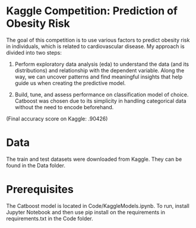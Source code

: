 # Kaggle Competition: Prediction of Obesity Risk
The goal of this competition is to use various factors to predict obesity risk in individuals, which is related to cardiovascular disease. My approach is divided into two steps: 

1. Perform exploratory data analysis (eda) to understand the data (and its distributions) and relationship with the dependent variable. Along the way, we can uncover patterns and find meaningful insights that help guide us when creating the predictive model.

2. Build, tune, and assess performance on classification model of choice. Catboost was chosen due to its simplicity in handling categorical data without the need to encode beforehand.

(Final accuracy score on Kaggle: .90426) 

# Data
The train and test datasets were downloaded from Kaggle. They can be found in the Data folder.

# Prerequisites 
The Catboost model is located in Code/KaggleModels.ipynb. To run, install Jupyter Notebook and then use pip install on the requirements in requirements.txt in the Code folder. 

